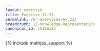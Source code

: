```yaml
---
layout: exercise
title: Exercise 12.23
permalink: /kr-exercises/ex_23/
breadcrumb: 12-Knowledge-Representation
canonical_id: ch12ex23
---
```


{% include mathjax_support %}
